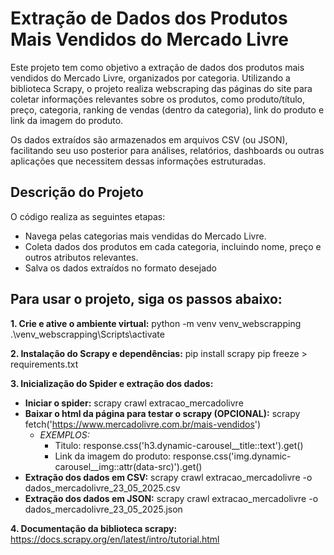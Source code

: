 # Extração de Dados dos Produtos Mais Vendidos do Mercado Livre

Este projeto tem como objetivo a extração de dados dos produtos mais vendidos do Mercado Livre, organizados por categoria. Utilizando a biblioteca Scrapy, o projeto realiza webscraping das páginas do site para coletar informações relevantes sobre os produtos, como produto/título, preço, categoria, ranking de vendas (dentro da categoria), link do produto e link da imagem do produto.

Os dados extraídos são armazenados em arquivos CSV (ou JSON), facilitando seu uso posterior para análises, relatórios, dashboards ou outras aplicações que necessitem dessas informações estruturadas.

## Descrição do Projeto

O código realiza as seguintes etapas:

- Navega pelas categorias mais vendidas do Mercado Livre.
- Coleta dados dos produtos em cada categoria, incluindo nome, preço e outros atributos relevantes.
- Salva os dados extraídos no formato desejado

## Para usar o projeto, siga os passos abaixo:

**1. Crie e ative o ambiente virtual:**
   python -m venv venv_webscrapping
   .\venv_webscrapping\Scripts\activate

**2. Instalação do Scrapy e dependências:**
   pip install scrapy
   pip freeze > requirements.txt

**3. Inicialização do Spider e extração dos dados:**
  - **Iniciar o spider:** scrapy crawl extracao_mercadolivre
  - **Baixar o html da página para testar o scrapy (OPCIONAL):**  scrapy fetch('https://www.mercadolivre.com.br/mais-vendidos')
    - *EXEMPLOS:*
      - Titulo: response.css('h3.dynamic-carousel__title::text').get()
      - Link da imagem do produto: response.css('img.dynamic-carousel__img::attr(data-src)').get()
  - **Extração dos dados em CSV:** scrapy crawl extracao_mercadolivre -o dados_mercadolivre_23_05_2025.csv
  - **Extração dos dados em JSON:** scrapy crawl extracao_mercadolivre -o dados_mercadolivre_23_05_2025.json

**4. Documentação da biblioteca scrapy:**  
  https://docs.scrapy.org/en/latest/intro/tutorial.html
